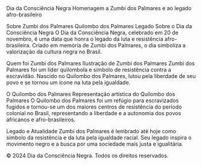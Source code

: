 <title>Dia da Consciência Negra - Homenagem a Zumbi dos Palmares</title>
Dia da Consciência Negra
Homenagem a Zumbi dos Palmares e ao legado afro-brasileiro

Sobre
Zumbi dos Palmares
Quilombo dos Palmares
Legado
Sobre o Dia da Consciência Negra
O Dia da Consciência Negra, celebrado em 20 de novembro, é uma data que honra o legado da luta e resistência afro-brasileira. Criado em memória de Zumbi dos Palmares, o dia simboliza a valorização da cultura negra no Brasil.

Quem foi Zumbi dos Palmares
Ilustração de Zumbi dos Palmares
Zumbi dos Palmares foi um líder quilombola e símbolo de resistência contra a escravidão. Nascido no Quilombo dos Palmares, lutou pela liberdade de seu povo e se tornou um ícone na luta pela igualdade.

O Quilombo dos Palmares
Representação artística do Quilombo dos Palmares
O Quilombo dos Palmares foi um refúgio para escravizados fugidos e tornou-se um dos maiores centros de resistência do período colonial no Brasil, representando a liberdade e a autonomia dos povos africanos e afro-brasileiros.

Legado e Atualidade
Zumbi dos Palmares é lembrado até hoje como símbolo da resistência e da luta pela igualdade racial. Seu legado inspira o movimento negro e a busca por uma sociedade mais justa e igualitária.

© 2024 Dia da Consciência Negra. Todos os direitos reservados.
